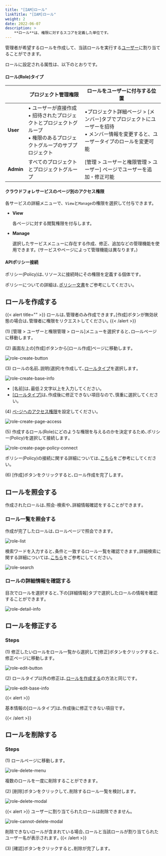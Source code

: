 ```yaml
---
title: "[IAM]ロール"
linkTitle: "[IAM]ロール"
weight: 2
date: 2022-06-07
description: >
    **ロール**は、権限に対するスコアを定義した単位です。
---
```


管理者が希望するロールを作成して、当該ロールを実行する[ユーザー](/ja/docs/guides/administration/iam-user/)に割り当てることができます。

ロールに設定される属性は、以下のとおりです。

#### ロール(Role)タイプ

|  | プロジェクト管理権限 | ロールをユーザーに付与する位置 |
| --- | --- | --- |
| **User** | • ユーザーが直接作成 <br/>• 招待されたプロジェクトとプロジェクトグループ<br/>• 権限のあるプロジェクトグループのサブプロジェクト | •プロジェクト詳細ページ > [メンバー]タブでプロジェクトにユーザーを招待<br/>• メンバー情報を変更すると、ユーザータイプのロールを変更可能 |
| **Admin** | すべてのプロジェクトとプロジェクトグループ | [管理 > ユーザーと権限管理 > ユーザー] ページでユーザーを追加・修正可能 |

#### クラウドフォレサービスのページ別のアクセス権限

各サービスの詳細メニューで、`View`と`Manage`の権限を選択して付与できます。

- **View**

  各ページに対する閲覧権限を付与します。

- **Manage**

  選択したサービスメニューに存在する作成、修正、追加などの管理機能を使用できます。(サービスやページによって管理機能は異なります。)


#### APIポリシー接続

ポリシー(Policy)は､リソースに接続時にその権限を定義する個体です｡

ポリシーについての詳細は､[ポリシー文書](/ja/docs/guides/administration/iam-policy)をご参考にしてください｡

## ロールを作成する

{{< alert title="" >}}
ロールは､管理者のみ作成できます｡[作成]ボタンが無効状態の場合は､管理者に権限をリクエストしてください｡
{{< /alert >}}




(1) [管理 > ユーザーと権限管理 > ロール]メニューを選択すると､ロ―ルページに移動します｡

(2) 画面左上の[作成]ボタンから[ロール作成]ページに移動します｡

![role-create-button](/ja/docs/guides/administration/iam-role-img/role-create-button.png)

(3) ロールの名前､説明(選択)を作成して､[ロールタイプ](/ja/docs/guides/administration/iam-role/#ロールrole-タイプ)を選択します｡

![role-create-base-info](/ja/docs/guides/administration/iam-role-img/role-create-base-info.png)

- [名前]は､最低２文字以上を入力してください｡
- [[ロールタイプ]](/ja/docs/guides/administration/iam-role/#ロールrole-タイプ)は､作成後に修正できない項目なので､慎重に選択してください｡

(4) [ぺｰジへのアクセス権限](/ja/docs/guides/administration/iam-role/#クラウドフォレ-サービスの-ページ別-アクセス-権限)を設定してください｡

![role-create-page-access](/ja/docs/guides/administration/iam-role-img/role-create-page-access.png)

(5) 作成するロール(Role)にどのような権限を与えるのかを決定するため､ポリシー(Policy)を選択して接続します｡

![role-create-page-policy-connect](/ja/docs/guides/administration/iam-role-img/role-create-page-policy-connect.png)


ポリシー(Policy)の接続に関する詳細については､[こちら](/ja/docs/guides/administration/iam-role/#api-ポリシー-接続)をご参考にしてください｡

(6) [作成]ボタンをクリックすると､ロール作成を完了します｡

## ロールを照会する

作成されたロールは､照会･検索や､詳細情報確認をすることができます｡

### ロール一覧を照会する

作成が完了したロールは､ロールぺージで照会できます｡

![role-list](/ja/docs/guides/administration/iam-role-img/role-list.png)

検索ワードを入力すると､条件と一致するロール一覧を確認できます｡詳細検索に関する詳細については､[こちら](/ja/docs/guides/advanced/search/)をご参考にしてください｡

![role-search](/ja/docs/guides/administration/iam-role-img/role-search.png)

### ロールの詳細情報を確認する

目次でロールを選択すると､下の[詳細情報]タブで選択したロールの情報を確認することができます｡

![role-detail-info](/ja/docs/guides/administration/iam-role-img/role-detail-info.png)

## ロールを修正する

### Steps

(1) 修正したいロールをロール一覧から選択して[修正]ボタンをクリックすると､修正ページに移動します｡

![role-edit-button](/ja/docs/guides/administration/iam-role-img/role-edit-button.png)

(2) ロールタイプ以外の修正は､[ロールを作成する](/ja/docs/guides/administration/iam-role/#ロール-作成する)の方法と同じです｡

![role-edit-base-info](/ja/docs/guides/administration/iam-role-img/role-edit-base-info.png)

{{< alert >}}

基本情報の[ロールタイプ]は､作成後に修正できない項目です｡

{{< /alert >}}


## ロールを削除する

### Steps

(1) ロールぺージに移動します｡

![role-delete-menu](/ja/docs/guides/administration/iam-role-img/role-delete-menu.png)

複数のロールを一度に削除することができます｡

(2) [削除]ボタンをクリックして､削除するロール一覧を検討します｡

![role-delete-modal](/ja/docs/guides/administration/iam-role-img/role-delete-modal.png)

{{< alert >}}
ユーザーに割り当てられたロールは削除できません｡

![role-cannot-delete-modal](/ja/docs/guides/administration/iam-role-img/role-cannot-delete-modal.png)

削除できないロールが含まれている場合､ロールと当該ロールが割り当てられたユーザー名が表示されます｡
{{< /alert >}}

(3) [確認]ボタンをクリックすると､削除が完了します｡
